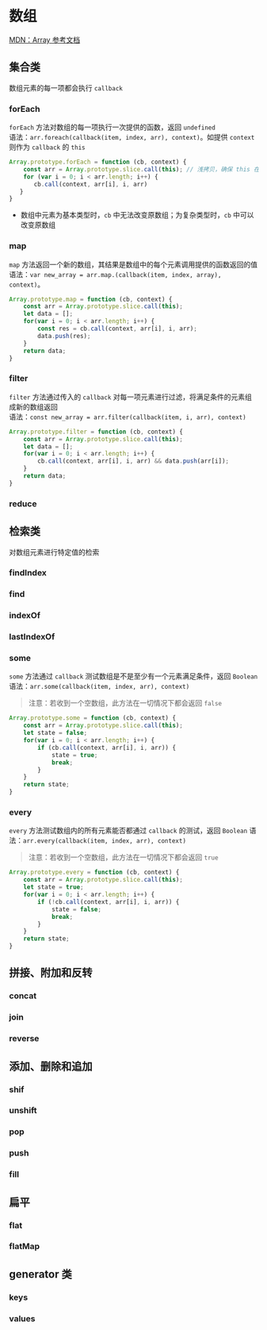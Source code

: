 
# 数组
[MDN：Array 参考文档](https://developer.mozilla.org/zh-CN/docs/Web/JavaScript/Reference/Global_Objects/Array)

## 集合类
数组元素的每一项都会执行 `callback`

### forEach
`forEach` 方法对数组的每一项执行一次提供的函数，返回 `undefined`  
语法：`arr.foreach(callback(item, index, arr), context)`。如提供 `context` 则作为 `callback` 的 `this`
``` js
Array.prototype.forEach = function (cb, context) {
    const arr = Array.prototype.slice.call(this); // 浅拷贝，确保 this 在 callback 中不被改变
    for (var i = 0; i < arr.length; i++) {
       cb.call(context, arr[i], i, arr)
   }
}
```
- 数组中元素为基本类型时，`cb` 中无法改变原数组；为复杂类型时，`cb` 中可以改变原数组


### map
`map` 方法返回一个新的数组，其结果是数组中的每个元素调用提供的函数返回的值     
语法：`var new_array = arr.map.(callback(item, index, array), context)`。
``` js
Array.prototype.map = function (cb, context) {
    const arr = Array.prototype.slice.call(this);
    let data = [];
    for(var i = 0; i < arr.length; i++) {
        const res = cb.call(context, arr[i], i, arr);
        data.push(res);
    }
    return data;
}
```

### filter
`filter` 方法通过传入的 `callback` 对每一项元素进行过滤，将满足条件的元素组成新的数组返回   
语法：`const new_array = arr.filter(callback(item, i, arr), context)`
``` js
Array.prototype.filter = function (cb, context) {
    const arr = Array.prototype.slice.call(this);
    let data = [];
    for(var i = 0; i < arr.length; i++) {
        cb.call(context, arr[i], i, arr) && data.push(arr[i]);
    }
    return data;
}

```
### reduce

## 检索类
对数组元素进行特定值的检索
### findIndex
### find
### indexOf
### lastIndexOf
### some
`some` 方法通过 `callback` 测试数组是不是至少有一个元素满足条件，返回 `Boolean`     
语法：`arr.some(callback(item, index, arr), context)`   
> 注意：若收到一个空数组，此方法在一切情况下都会返回 `false`
``` js
Array.prototype.some = function (cb, context) {
    const arr = Array.prototype.slice.call(this);
    let state = false;
    for(var i = 0; i < arr.length; i++) {
        if (cb.call(context, arr[i], i, arr)) {
            state = true;
            break;
        }
    }
    return state;
}
```

### every
`every` 方法测试数组内的所有元素能否都通过 `callback` 的测试，返回 `Boolean`
语法：`arr.every(callback(item, index, arr), context)`   
> 注意：若收到一个空数组，此方法在一切情况下都会返回 `true`
``` js
Array.prototype.every = function (cb, context) {
    const arr = Array.prototype.slice.call(this);
    let state = true;
    for(var i = 0; i < arr.length; i++) {
        if (!cb.call(context, arr[i], i, arr)) {
            state = false;
            break;
        }
    }
    return state;
}
```
## 拼接、附加和反转
### concat
### join
### reverse

## 添加、删除和追加
### shif
### unshift
### pop
### push
### fill


## 扁平

### flat
### flatMap

## generator 类

### keys
### values
